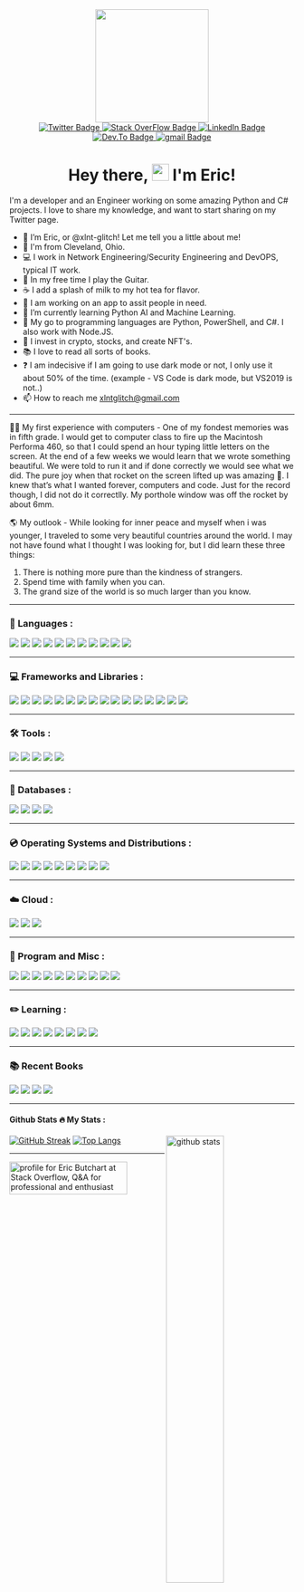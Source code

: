 <div id="header" align="center">
  <img src="https://media0.giphy.com/media/ko7twHhomhk8E/200w.webp?cid=ecf05e47rywule65oqluxe8yjtycog2ok7ctoga3hrqvz28e&rid=200w.webp&ct=g" width="200"/>
</div>
  
<div id="badges" align="center">
  <a href="https://twitter.com/xlnt_glitch">
    <img src="https://img.shields.io/badge/Twitter-blue?style=plastic&logo=twitter&logoColor=white" alt="Twitter Badge"/>
      </a>
  <a href="https://stackoverflow.com/users/14830756/eric-butchart">
    <img src="https://img.shields.io/badge/stack overflow-blue?style=plastic&logo=stackoverflow&logoColor=white" alt="Stack OverFlow Badge"/>
  </a>  
  <a href="">
    <img src="https://img.shields.io/badge/LinkedIn-blue?style=plastic&logo=linkedin&logoColor=white" alt="LinkedIn Badge"/>
  </a>  
  <a href="https://dev.to/xlntglitch">
    <img src="https://img.shields.io/badge/dev.to-blue?style=plastic&logo=dev.to&logoColor=white" alt="Dev.To Badge"/>
  </a>
  </a>  
  <a href="mailto:xlntglitch@gmail.com">
    <img src="https://img.shields.io/badge/gmail-blue?style=plastic&logo=gmail&logoColor=white" alt="gmail Badge"/>
  </a>  
  </div> 
  <div id="views" align="center">
  <img src="https://komarev.com/ghpvc/?username=xlnt-glitch&style=plastic&color=blue" alt=""/>
  </div>
<h1 style="text-align: center;">Hey there, <img src="https://media.giphy.com/media/hvRJCLFzcasrR4ia7z/giphy.gif" width="30px" /> I'm Eric!</h1>


I'm a developer and an Engineer working on some amazing Python and C# projects. I love to share my knowledge, and want to start sharing on my Twitter page.

- 👋 I’m Eric, or @xlnt-glitch! Let me tell you a little about me!
- 📍 I'm from Cleveland, Ohio.
- 💻 I work in Network Engineering/Security Engineering and DevOPS, typical IT work.
- 🎸 In my free time I play the Guitar.
- ☕️ I add a splash of milk to my hot tea for flavor. 
- 👀 I am working on an app to assit people in need.
- 🌱 I’m currently learning Python AI and Machine Learning.
- 💞️ My go to programming languages are Python, PowerShell, and C#. I also work with Node.JS. 
- 🔐 I invest in crypto, stocks, and create NFT's.
- 📚 I love to read all sorts of books.
- ❓ I am indecisive if I am going to use dark mode or not, I only use it about 50% of the time. (example - VS Code is dark mode, but VS2019 is not..)
- 📫 How to reach me xlntglitch@gmail.com
---
👨‍💻 My first experience with computers - One of my fondest memories was in fifth grade. I would get to computer class to fire up the Macintosh Performa 460, so that I could spend an hour typing little letters on the screen. At the end of a few weeks we would learn that we wrote something beautiful. We were told to run it and if done correctly we would see what we did. The pure joy when that rocket on the screen lifted up was amazing 🚀. I knew that’s what I wanted forever, computers and code. Just for the record though, I did not do it correctlly. My porthole window was off the rocket by about 6mm. 

🌎 My outlook - While looking for inner peace and myself when i was younger, I traveled to some very beautiful countries around the world. I may not have found what I thought I was looking for, but I did learn these three things: 
  1. There is nothing more pure than the kindness of strangers. 
  2. Spend time with family when you can. 
  3. The grand size of the world is so much larger than you know.
 
---
### :open_book: Languages :
<div id="icons" align="left">
  <img src="https://img.shields.io/badge/Python-3776AB?style=plastic&logo=python&logoColor=white" />
  <img src="https://img.shields.io/badge/HTML5-E34F26?style=plastic&logo=html5&logoColor=white" />
  <img src="https://img.shields.io/badge/CSS3-1572B6?style=plastic&logo=css3&logoColor=white" />
  <img src="https://img.shields.io/badge/JavaScript-323330?style=plastic&logo=javascript&logoColor=F7DF1E" />
  <img src="https://img.shields.io/badge/C-00599C?style=plastic&logo=c&logoColor=white" />
  <img src="https://img.shields.io/badge/C%2B%2B-00599C?style=plastic&logo=c%2B%2B&logoColor=white" />
  <img src="https://img.shields.io/badge/C%23-239120?style=plastic&logo=c-sharp&logoColor=white" />
  <img src="https://img.shields.io/badge/Java-ED8B00?style=plastic&logo=java&logoColor=white" />
  <img src="https://img.shields.io/badge/Go-00ADD8?style=plastic&logo=go&logoColor=white" />
  <img src="https://img.shields.io/badge/Rust-000000?style=plastic&logo=rust&logoColor=white" />
  <img src="https://img.shields.io/badge/Ruby-CC342D?style=plastic&logo=ruby&logoColor=white" />
  </div> 

---
### :computer: Frameworks and Libraries :
<div id="frameworks" align="left">
  <img src="https://img.shields.io/badge/React_Native-20232A?style=plastic&logo=react&logoColor=61DAFB" />
  <img src="https://img.shields.io/badge/Node.js-339933?style=plastic&logo=nodedotjs&logoColor=white" />
  <img src="https://img.shields.io/badge/.NET-512BD4?style=plastic&logo=dotnet&logoColor=white" />
  <img src="https://img.shields.io/badge/React-20232A?style=plastic&logo=react&logoColor=61DAFB" />
  <img src="https://img.shields.io/badge/Vue.js-35495E?style=plastic&logo=vuedotjs&logoColor=4FC08D" />
  <img src="https://img.shields.io/badge/Angular-DD0031?style=plastic&logo=angular&logoColor=white" />
  <img src="https://img.shields.io/badge/AngularJS-E23237?style=plastic&logo=angularjs&logoColor=white" />
  <img src="https://img.shields.io/badge/Bootstrap-563D7C?style=plastic&logo=bootstrap&logoColor=white" />
  <img src="https://img.shields.io/badge/Tailwind_CSS-38B2AC?style=plastic&logo=tailwind-css&logoColor=white" />
  <img src="https://img.shields.io/badge/jQuery-0769AD?style=plastic&logo=jquery&logoColor=white" />
  <img src="https://img.shields.io/badge/Django-092E20?style=plastic&logo=django&logoColor=white" />
  <img src="https://img.shields.io/badge/Ruby_on_Rails-CC0000?style=plastic&logo=ruby-on-rails&logoColor=white" />
  <img src="https://img.shields.io/badge/Laravel-FF2D20?style=plastic&logo=laravel&logoColor=white" />
  <img src="https://img.shields.io/badge/Flask-000000?style=plastic&logo=flask&logoColor=white" />
  <img src="https://img.shields.io/badge/nuxt.js-00C58E?style=plastic&logo=nuxtdotjs&logoColor=white" />
  <img src="https://img.shields.io/badge/next.js-000000?style=plastic&logo=nextdotjs&logoColor=white" />
  </div> 
  
---
### :hammer_and_wrench: Tools :
<div id="Tools" align="left">  
  <img src="https://img.shields.io/badge/sublime_text-%23575757.svg?&style=plastic&logo=sublime-text&logoColor=important" />
  <img src="https://img.shields.io/badge/Visual_Studio_Code-0078D4?style=plastic&logo=visual%20studio%20code&logoColor=white" />
  <img src="https://img.shields.io/badge/Visual_Studio-5C2D91?style=plastic&logo=visual%20studio&logoColor=white" />
  <img src="https://img.shields.io/badge/Atom-66595C?style=plastic&logo=Atom&logoColor=white" />
  <img src="https://img.shields.io/badge/Eclipse-2C2255?style=plastic&logo=eclipse&logoColor=white" /> 
  </div>
  
---
### :open_file_folder: Databases :
<div id="Databases" align="left"> 
  <img src="https://img.shields.io/badge/MySQL-00000F?style=plastice&logo=mysql&logoColor=white" />
  <img src="https://img.shields.io/badge/PostgreSQL-316192?style=plastic&logo=postgresql&logoColor=white" />
  <img src="https://img.shields.io/badge/MongoDB-4EA94B?style=plastice&logo=mongodb&logoColor=white" />
  <img src="https://img.shields.io/badge/SQLite-07405E?style=plastic&logo=sqlite&logoColor=white" />
  </div>

---
### :cd: Operating Systems and Distributions :
<div id="OperatingSystems" align="left">
  <img src="https://img.shields.io/badge/Windows-0078D6?style=plastic&logo=windows&logoColor=white" />
  <img src="https://img.shields.io/badge/Ubuntu-E95420?style=plastic&logo=ubuntu&logoColor=white" />
  <img src="https://img.shields.io/badge/Linux_Mint-87CF3E?style=plastic&logo=linux-mint&logoColor=white" />
  <img src="https://img.shields.io/badge/Alpine_Linux-0D597F?style=plastic&logo=alpine-linux&logoColor=white" />
  <img src="https://img.shields.io/badge/Arch_Linux-1793D1?style=plastic&logo=arch-linux&logoColor=white" />
  <img src="https://img.shields.io/badge/Tails%20-56347C?&style=plastic&logo=tails&logoColor=white" />
  <img src="https://img.shields.io/badge/Windows_XP-003399?style=plastic&logo=windows-xp&logoColor=white" />
  <img src="https://img.shields.io/badge/Windows_95-008080?style=plastic&logo=windows-95&logoColor=white" />
  <img src="https://img.shields.io/badge/Microsoft_SQL_Server-CC2927?style=plastic&logo=microsoft-sql-server&logoColor=white" />
</div>
  
---
### :cloud: Cloud :
<div id="Cloud" align="left">
  <img src="https://img.shields.io/badge/Amazon_AWS-232F3E?style=plastic&logo=amazon-aws&logoColor=white" />
  <img src="https://img.shields.io/badge/Google_Cloud-4285F4?style=plastic&logo=google-cloud&logoColor=white" />
  <img src="https://img.shields.io/badge/Microsoft_Azure-0089D6?style=plastic&logo=microsoft-azure&logoColor=white" />
</div>  

---
### :abacus: Program and Misc :
<div id="program" align="left">
  <img src="https://img.shields.io/badge/Microsoft_Excel-217346?style=plastic&logo=microsoft-excel&logoColor=white" />
  <img src="https://img.shields.io/badge/Microsoft_PowerPoint-B7472A?style=plastic&logo=microsoft-powerpoint&logoColor=white" />
  <img src="https://img.shields.io/badge/Microsoft_Access-A4373A?style=plastic&logo=microsoft-access&logoColor=white" />
  <img src="https://img.shields.io/badge/Microsoft_Office-D83B01?style=plastic&logo=microsoft-office&logoColor=white" />
  <img src="https://img.shields.io/badge/Microsoft_SharePoint-0078D4?style=plastic&logo=microsoft-sharepoint&logoColor=white" />
  <img src="https://img.shields.io/badge/Microsoft_Word-2B579A?style=plastic&logo=microsoft-word&logoColor=white" />
  <img src="https://img.shields.io/badge/Microsoft_Visio-3955A3?style=plastic&logo=microsoft-visio&logoColor=white" />
  <img src="https://img.shields.io/badge/Microsoft-666666?style=plastic&logo=microsoft&logoColor=white" />
  <img src="https://img.shields.io/badge/SAP-0FAAFF?style=plastic&logo=sap&logoColor=whit" />
  <img src="https://img.shields.io/badge/Microsoft_Teams-6264A7?plastic&logo=microsoft-teams&logoColor=white" />
</div>
  
---
### :pencil2: Learning :

<div id="learning" align="left">
  <img src="https://badgen.net/badge/Jose Portilla/Python Bootcamp/blue" />
  <img src="https://badgen.net/badge/Dr Angela Yu/100 Days of Code Python Bootcamp/blue" />
  <img src="https://badgen.net/badge/Ardit Sulce/Python Mega Course/blue" />
  <img src="https://badgen.net/badge/Al Sweigart/Python Programming/blue" />
  <img src="https://badgen.net/badge/Kirill Eremenko/Machine Learning/blue" />
  <img src="https://badgen.net/badge/Kirill Eremenko/Deep Learning/blue" />
  <img src="https://badgen.net/badge/Maximilian Schwarzmuller/JavaScript Bootcamp/blue" />
  <img src="https://badgen.net/badge/Jose Portilla/Django Bootcamp/blue" />
 </div> 

---
### :books: Recent Books

<div id="book" align="left">
  <img src="https://badgen.net/badge/Hench/By Natalie Zina Walschots/blue" />
  <img src="https://badgen.net/badge/An Absolutely Remarkable Thing/By Hank Green/blue" />
  <img src="https://badgen.net/badge/The C# Players Guide/By RB Whitaker/blue" />
  <img src="https://badgen.net/badge/Automate the Boring Stuff/By Al Sweigart/blue" />
</div>

---  

#### Github Stats :fire: My Stats :
[![GitHub Streak](http://github-readme-streak-stats.herokuapp.com?user=xlnt-glitch&theme=tokyonight&hide_border=true&date_format=M%20j%5B%2C%20Y%5D)](https://git.io/streak-stats)
[![Top Langs](https://github-readme-stats.vercel.app/api/top-langs/?username=xlnt-glitch&layout=compact&theme=tokyonight)](https://github.com/anuraghazra/github-readme-stats)
<img src="https://github-readme-stats.vercel.app/api?username=xlnt-glitch&show_icons=true&theme=tokyonight" alt="github stats" width="45%" align="right"/>

---

<a href="https://stackoverflow.com/users/14830756/eric-butchart"><img src="https://stackoverflow.com/users/flair/14830756.png?theme=dark" width="208" height="58" alt="profile for Eric Butchart at Stack Overflow, Q&amp;A for professional and enthusiast programmers" title="profile for Eric Butchart at Stack Overflow, Q&amp;A for professional and enthusiast programmers"></a>





<!---
xlnt-glitch/xlnt-glitch is a ✨ special ✨ repository because its `README.md` (this file) appears on your GitHub profile.
You can click the Preview link to take a look at your changes.
--->
